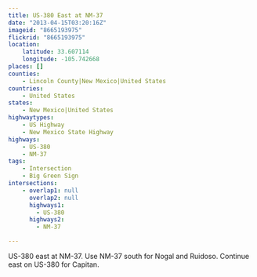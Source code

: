 ```yaml
---
title: US-380 East at NM-37
date: "2013-04-15T03:20:16Z"
imageid: "8665193975"
flickrid: "8665193975"
location:
    latitude: 33.607114
    longitude: -105.742668
places: []
counties:
    - Lincoln County|New Mexico|United States
countries:
    - United States
states:
    - New Mexico|United States
highwaytypes:
    - US Highway
    - New Mexico State Highway
highways:
    - US-380
    - NM-37
tags:
    - Intersection
    - Big Green Sign
intersections:
    - overlap1: null
      overlap2: null
      highways1:
        - US-380
      highways2:
        - NM-37

---
```

US-380 east at NM-37.  Use NM-37 south for Nogal and Ruidoso.  Continue east on US-380 for Capitan.